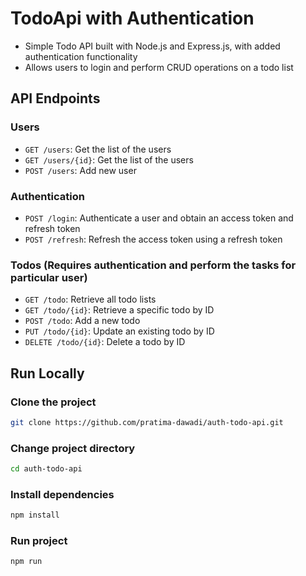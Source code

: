 # TodoApi with Authentication

* Simple Todo API built with Node.js and Express.js, with added authentication functionality
* Allows users to login and perform CRUD operations on a todo list

## API Endpoints

### Users
- `GET /users`: Get the list of the users
- `GET /users/{id}`: Get the list of the users
- `POST /users`: Add new user


### Authentication
- `POST /login`: Authenticate a user and obtain an access token and refresh token
- `POST /refresh`: Refresh the access token using a refresh token

### Todos (Requires authentication and perform the tasks for particular user)
- `GET /todo`: Retrieve all todo lists
- `GET /todo/{id}`: Retrieve a specific todo by ID
- `POST /todo`: Add a new todo
- `PUT /todo/{id}`: Update an existing todo by ID
- `DELETE /todo/{id}`: Delete a todo by ID

## Run Locally

### Clone the project

```bash
git clone https://github.com/pratima-dawadi/auth-todo-api.git
```

### Change project directory
```bash
cd auth-todo-api
```

### Install dependencies
```bash
npm install
```

### Run project
```bash
npm run
```
